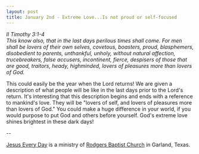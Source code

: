 ```yaml
---
layout: post
title: January 2nd - Extreme Love...Is not proud or self-focused
---
```


_II Timothy 3:1-4  
This know also, that in the last days perilous times shall come. For
men shall be lovers of their own selves, covetous, boasters, proud,
blasphemers, disobedient to parents, unthankful, unholy, without
natural affection, trucebreakers, false accusers, incontinent,
fierce, despisers of those that are good, traitors, heady,
highminded, lovers of pleasures more than lovers of God._

This could easily be the year when the Lord returns! We are given a
description of what people will be like in the last days prior to the
Lord's return. It's interesting that this description begins and ends
with a reference to mankind's love. They will be "lovers of self, and
lovers of pleasures more than lovers of God." You could make a huge
difference in your world, if you would purpose to put God and others
before yourself.
God's extreme love shines brightest in these dark days!

 --

<a href=http://jesuseveryday.net>Jesus Every Day</a> is a ministry of <a href=http://rodgersbaptist.net>Rodgers Baptist Church</a> in Garland, Texas.
